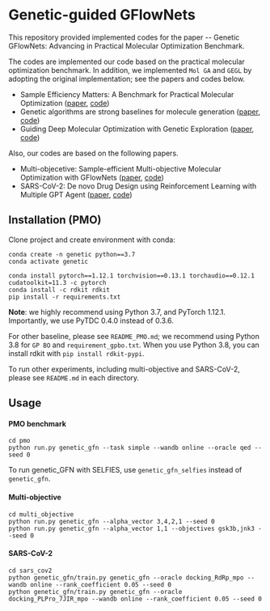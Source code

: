 # Genetic-guided GFlowNets

This repository provided implemented codes for the paper -- Genetic GFlowNets: Advancing in Practical Molecular Optimization Benchmark. 
> 

The codes are implemented our code based on the practical molecular optimization benchmark.
In addition, we implemented `Mol GA` and `GEGL` by adopting the original implementation; see the papers and codes below.

- Sample Efficiency Matters: A Benchmark for Practical Molecular Optimization ([paper](https://arxiv.org/abs/2206.12411), [code](https://github.com/wenhao-gao/mol_opt))
- Genetic algorithms are strong baselines for molecule generation ([paper](https://arxiv.org/abs/2310.09267), [code](https://github.com/AustinT/mol_ga))
- Guiding Deep Molecular Optimization with Genetic Exploration ([paper](https://proceedings.neurips.cc/paper/2020/hash/8ba6c657b03fc7c8dd4dff8e45defcd2-Abstract.html), [code](https://github.com/sungsoo-ahn/genetic-expert-guided-learning))

Also, our codes are based on the following papers.
- Multi-objecetive: Sample-efficient Multi-objective Molecular Optimization with GFlowNets ([paper](https://arxiv.org/abs/2302.04040), [code](https://github.com/violet-sto/HN-GFN))
- SARS-CoV-2: De novo Drug Design using Reinforcement Learning with Multiple GPT Agent ([paper](https://arxiv.org/abs/2401.06155), [code](https://github.com/HXYfighter/MolRL-MGPT))


## Installation (PMO)

Clone project and create environment with conda:
```
conda create -n genetic python==3.7
conda activate genetic

conda install pytorch==1.12.1 torchvision==0.13.1 torchaudio==0.12.1 cudatoolkit=11.3 -c pytorch
conda install -c rdkit rdkit
pip install -r requirements.txt
```

**Note**: we highly recommend using Python 3.7, and PyTorch 1.12.1. Importantly, we use PyTDC 0.4.0 instead of 0.3.6.

For other baseline, please see `README_PMO.md`; we recommend using Python 3.8 for `GP BO` and `requirement_gpbo.txt`.
When you use Python 3.8, you can install rdkit with `pip install rdkit-pypi`.

To run other experiments, including multi-objective and SARS-CoV-2, please see `README.md` in each directory.


## Usage
#### PMO benchmark

```
cd pmo
python run.py genetic_gfn --task simple --wandb online --oracle qed --seed 0
```

To run genetic_GFN with SELFIES, use `genetic_gfn_selfies` instead of `genetic_gfn`.


#### Multi-objective

```
cd multi_objective
python run.py genetic_gfn --alpha_vector 3,4,2,1 --seed 0
python run.py genetic_gfn --alpha_vector 1,1 --objectives gsk3b,jnk3 --seed 0
```


#### SARS-CoV-2

```
cd sars_cov2
python genetic_gfn/train.py genetic_gfn --oracle docking_RdRp_mpo --wandb online --rank_coefficient 0.05 --seed 0
python genetic_gfn/train.py genetic_gfn --oracle docking_PLPro_7JIR_mpo --wandb online --rank_coefficient 0.05 --seed 0
```


